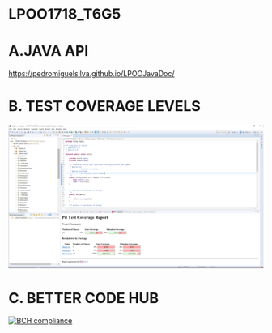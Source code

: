 # LPOO1718_T6G5

# A.JAVA API
https://pedromiguelsilva.github.io/LPOOJavaDoc/

# B. TEST COVERAGE LEVELS
![alt text](Coverage.png)

# C. BETTER CODE HUB
[![BCH compliance](https://bettercodehub.com/edge/badge/PedroMiguelSilva/LPOO1718_T6G5?branch=master&token=72cf18292b60f8112e3f245258f385835c41878a)](https://bettercodehub.com/)


